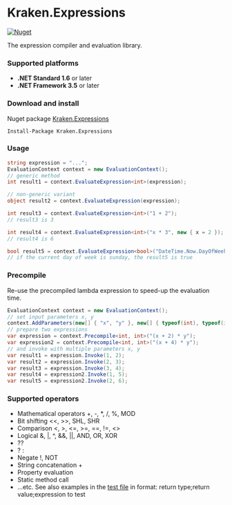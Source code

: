 # Kraken.Expressions
[![Nuget](https://img.shields.io/nuget/v/Kraken.Expressions.svg)](https://www.nuget.org/packages/Kraken.Expressions/)

The expression compiler and evaluation library.

### Supported platforms
- **.NET Standard 1.6** or later
- **.NET Framework 3.5** or later

### Download and install
Nuget package [Kraken.Expressions](https://www.nuget.org/packages/Kraken.Expressions/)

```
Install-Package Kraken.Expressions
```

### Usage

```csharp
string expression = "...";
EvaluationContext context = new EvaluationContext();
// generic method
int result1 = context.EvaluateExpression<int>(expression);

// non-generic variant
object result2 = context.EvaluateExpression(expression);

int result3 = context.EvaluateExpression<int>("1 + 2");
// result3 is 3

int result4 = context.EvaluateExpression<int>("x * 3", new { x = 2 });
// result4 is 6

bool result5 = context.EvaluateExpression<bool>("DateTime.Now.DayOfWeek == DayOfWeek.Sunday");
// if the current day of week is sunday, the result5 is true
```

### Precompile
Re-use the precompiled lambda expression to speed-up the evaluation time.
```csharp
EvaluationContext context = new EvaluationContext();
// set input parameters x, y
context.AddParameters(new[] { "x", "y" }, new[] { typeof(int), typeof(int) });
// prepare two expressions
var expression = context.Precompile<int, int>("(x + 2) * y");
var expression2 = context.Precompile<int, int>("(x + 4) * y");
// and invoke with multiple parameters x, y
var result1 = expression.Invoke(1, 2);
var result2 = expression.Invoke(2, 3);
var result3 = expression.Invoke(3, 4);
var result4 = expression2.Invoke(1, 5);
var result5 = expression2.Invoke(2, 6);
```

### Supported operators
- Mathematical operators +, -, *, /, %, MOD
- Bit shifting <<, >>, SHL, SHR
- Comparison <, >, <=, >=, ==, !=, <>
- Logical &, |, ^, &&, ||, AND, OR, XOR
- ??
- ? :
- Negate !, NOT
- String concatenation +
- Property evaluation
- Static method call
- ...etc. See also examples in the [test file](https://github.com/MH1/Kraken.Expressions/blob/master/Source/Kraken.Expressions.UnitTests/Batch/Default.txt)
 in format: return type;return value;expression to test
